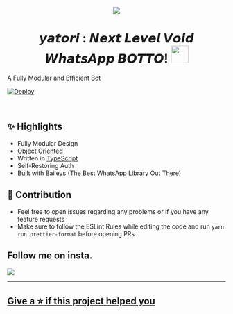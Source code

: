 <div align="center">

  <img src="https://64.media.tumblr.com/76b3cd8202b0aaae57624b569615a86d/tumblr_osbk13DT5t1u8x83lo8_400.gifv" border="0"></a>


<h1 align="center">𝙮𝙖𝙩𝙤𝙧𝙞 : 𝙉𝙚𝙭𝙩 𝙇𝙚𝙫𝙚𝙡 𝙑𝙤𝙞𝙙 𝙒𝙝𝙖𝙩𝙨𝘼𝙥𝙥 𝘽𝙊𝙏𝙏𝙊! <img src="https://c.tenor.com/ugLhmXer8ycAAAAC/fate-rider.gif" style="border-radius:5;" width="40px" alt=""><br></h1>
<p align="center">


<div align="left">
  
A Fully Modular and Efficient Bot <br>
  
[![Deploy](https://www.herokucdn.com/deploy/button.png)](https://heroku.com/deploy)



<div align="left">
<br/>

## ✨ Highlights

-   Fully Modular Design
-   Object Oriented
-   Written in [TypeScript](https://www.typescriptlang.org/)
-   Self-Restoring Auth
-   Built with [Baileys](https://github.com/adiwajshing/baileys) (The Best
    WhatsApp Library Out There)
    
## 💪 Contribution

-   Feel free to open issues regarding any problems or if you have any feature
    requests
-   Make sure to follow the ESLint Rules while editing the code and run
    `yarn run prettier-format` before opening PRs

## Follow me on insta.
<p align="left">
  <a href="https://instagram.com/on11._.sama"><img src="https://img.shields.io/badge/Instagram-E4405F?style=for-the-badge&logo=instagram&logoColor=white"/><br>
    
--------

## Give a ⭐ if this project helped you
